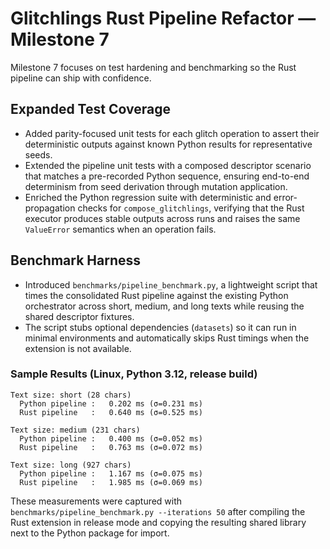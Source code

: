 # Glitchlings Rust Pipeline Refactor — Milestone 7

Milestone 7 focuses on test hardening and benchmarking so the Rust pipeline can ship
with confidence.

## Expanded Test Coverage
- Added parity-focused unit tests for each glitch operation to assert their
  deterministic outputs against known Python results for representative seeds.
- Extended the pipeline unit tests with a composed descriptor scenario that
  matches a pre-recorded Python sequence, ensuring end-to-end determinism from
  seed derivation through mutation application.
- Enriched the Python regression suite with deterministic and error-propagation
  checks for `compose_glitchlings`, verifying that the Rust executor produces
  stable outputs across runs and raises the same `ValueError` semantics when an
  operation fails.

## Benchmark Harness
- Introduced `benchmarks/pipeline_benchmark.py`, a lightweight script that
  times the consolidated Rust pipeline against the existing Python orchestrator
  across short, medium, and long texts while reusing the shared descriptor
  fixtures.
- The script stubs optional dependencies (`datasets`) so it can run in minimal
  environments and automatically skips Rust timings when the extension is not
  available.

### Sample Results (Linux, Python 3.12, release build)
```
Text size: short (28 chars)
  Python pipeline :   0.202 ms (σ=0.231 ms)
  Rust pipeline   :   0.640 ms (σ=0.525 ms)

Text size: medium (231 chars)
  Python pipeline :   0.400 ms (σ=0.052 ms)
  Rust pipeline   :   0.763 ms (σ=0.072 ms)

Text size: long (927 chars)
  Python pipeline :   1.167 ms (σ=0.075 ms)
  Rust pipeline   :   1.985 ms (σ=0.069 ms)
```

These measurements were captured with `benchmarks/pipeline_benchmark.py --iterations 50`
after compiling the Rust extension in release mode and copying the resulting shared
library next to the Python package for import.
